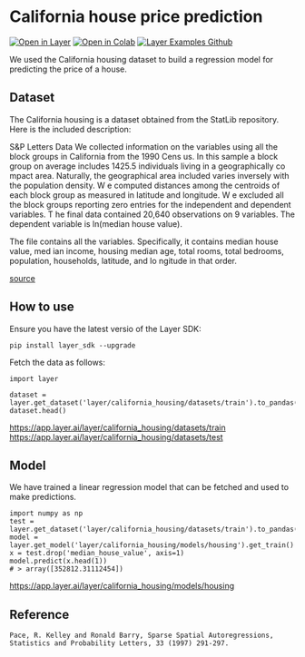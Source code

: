 # California house price prediction 
[![Open in Layer](https://development.layer.co/assets/badge.svg)](https://app.layer.ai/layer/california_housing) [![Open in Colab](https://colab.research.google.com/assets/colab-badge.svg)](https://colab.research.google.com/github/layerai/examples/blob/main/housing/housing.ipynb) [![Layer Examples Github](https://badgen.net/badge/icon/github?icon=github&label)](https://github.com/layerai/examples/tree/main/housing)

We used the California housing dataset to build a regression model for predicting the price of a house. 

## Dataset
The California housing is a dataset obtained from the StatLib repository. Here is the included description:

S&P Letters Data
We collected information on the variables using all the block groups in California from the 1990 Cens us. In this sample a block group on average includes 1425.5 individuals living in a geographically co mpact area. Naturally, the geographical area included varies inversely with the population density. W e computed distances among the centroids of each block group as measured in latitude and longitude. W e excluded all the block groups reporting zero entries for the independent and dependent variables. T he final data contained 20,640 observations on 9 variables. The dependent variable is ln(median house value).

The file contains all the variables. Specifically, it contains median house value, med ian income, housing median age, total rooms, total bedrooms, population, households, latitude, and lo ngitude in that order.
 

[source](https://www.dcc.fc.up.pt/~ltorgo/Regression/cal_housing.html)

## How to use 

Ensure you have the latest versio of the Layer SDK: 
```
pip install layer_sdk --upgrade
```

Fetch the data as follows: 
```
import layer

dataset = layer.get_dataset('layer/california_housing/datasets/train').to_pandas()
dataset.head()

```

https://app.layer.ai/layer/california_housing/datasets/train https://app.layer.ai/layer/california_housing/datasets/test
## Model
We have trained a linear regression model that can be fetched and used to make predictions. 

```
import numpy as np
test = layer.get_dataset('layer/california_housing/datasets/train').to_pandas()
model = layer.get_model('layer/california_housing/models/housing').get_train()
x = test.drop('median_house_value', axis=1)
model.predict(x.head(1))
# > array([352812.31112454])
```

https://app.layer.ai/layer/california_housing/models/housing

## Reference
```
Pace, R. Kelley and Ronald Barry, Sparse Spatial Autoregressions, Statistics and Probability Letters, 33 (1997) 291-297.
```